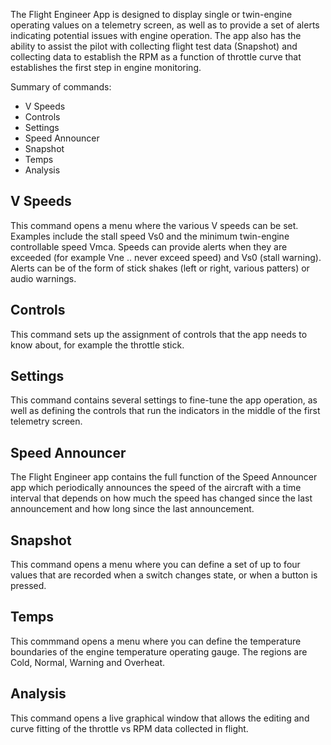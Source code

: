 The Flight Engineer App is designed to display single or twin-engine operating
values on a telemetry screen, as well as to provide a set of alerts indicating
potential issues with engine operation. The app also has the ability to assist
the pilot with collecting flight test data (Snapshot) and collecting data to
establish the RPM as a function of throttle curve that establishes the first
step in engine monitoring.

Summary of commands:

- V Speeds
- Controls
- Settings
- Speed Announcer
- Snapshot
- Temps
- Analysis

## V Speeds

This command opens a menu where the various V speeds can be set. Examples include the stall speed Vs0 and the minimum twin-engine controllable speed Vmca. Speeds can provide alerts when they are exceeded (for example Vne .. never exceed speed) and Vs0 (stall warning). Alerts can be of the form of stick shakes (left or right, various patters) or audio warnings.

## Controls

This command sets up the assignment of controls that the app needs to know about, for example the throttle stick.

## Settings

This command contains several settings to fine-tune the app operation, as well as defining the controls that run the indicators in the middle of the first telemetry screen.

## Speed Announcer

The Flight Engineer app contains the full function of the Speed Announcer app which periodically announces the speed of the aircraft with a time interval that depends on how much the speed has changed since the last announcement and how long since the last announcement.

## Snapshot

This command opens a menu where you can define a set of up to four values that are recorded when a switch changes state, or when a button is pressed.

## Temps

This commmand opens a menu where you can define the temperature boundaries of the engine temperature operating gauge. The regions are Cold, Normal, Warning and Overheat.

## Analysis

This command opens a live graphical window that allows the editing and curve fitting of the throttle vs RPM data collected in flight.





